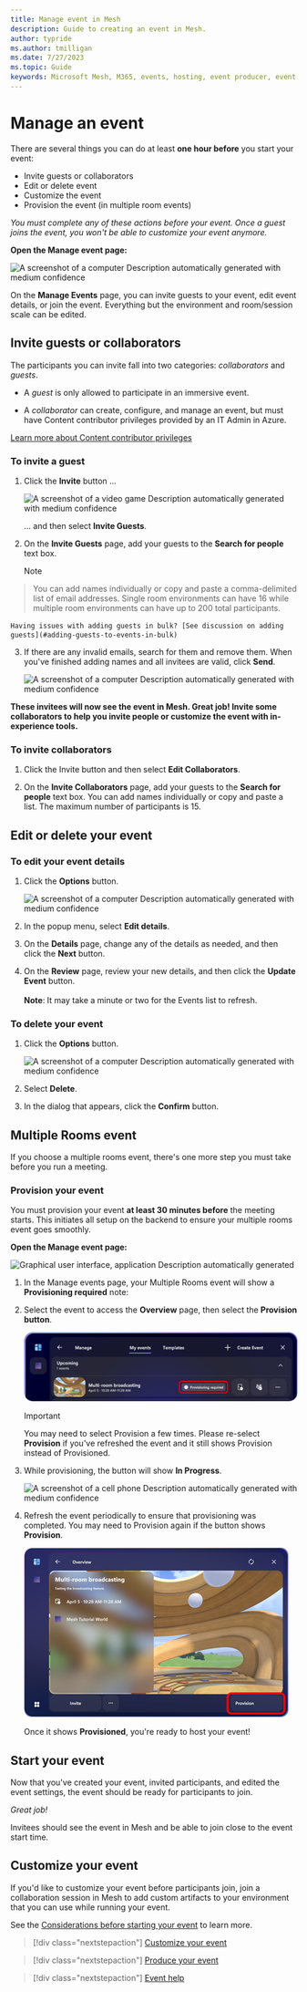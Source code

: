 ```yaml
---
title: Manage event in Mesh
description: Guide to creating an event in Mesh.
author: typride
ms.author: tmilligan
ms.date: 7/27/2023
ms.topic: Guide
keywords: Microsoft Mesh, M365, events, hosting, event producer, event organizer
---
```


# Manage an event

There are several things you can do at least **one hour before** you
start your event:

- Invite guests or collaborators
- Edit or delete event
- Customize the event
- Provision the event (in multiple room events)

*You must complete any of these actions before your event. Once a guest
joins the event, you won't be able to customize your event anymore.*

**Open the Manage event page:**

![A screenshot of a computer Description automatically generated with
medium confidence](../media/mesh-event-producer-guide/image013.png)

On the **Manage Events** page, you can invite guests to your event, edit
event details, or join the event. Everything but the environment and
room/session scale can be edited.

## Invite guests or collaborators

The participants you can invite fall into two categories:
*collaborators* and *guests*.

- A *guest* is only allowed to participate in an immersive event.

- A *collaborator* can create, configure, and manage an event, but
    must have Content contributor privileges provided by an IT Admin in
    Azure.

 [Learn more about Content contributor privileges](#content-contributor-permissions)

### To invite a guest

1. Click the **Invite** button ...

    ![A screenshot of a video game Description automatically generated
    with medium
    confidence](../media/mesh-event-producer-guide/image014.png)

    ... and then select **Invite Guests**.

2. On the **Invite Guests** page, add your guests to the **Search for
    people** text box.

    > [!NOTE]
    >
> You can add names individually or copy and paste a comma-delimited
> list of email addresses. Single room environments can have 16 while
> multiple room environments can have up to 200 total participants.

    Having issues with adding guests in bulk? [See discussion on adding guests](#adding-guests-to-events-in-bulk)

3. If there are any invalid emails, search for them and remove them.
    When you've finished adding names and all invitees are valid, click
    **Send**.

    ![A screenshot of a computer Description automatically generated
    with medium
    confidence](../media/mesh-event-producer-guide/image015.png)

**These invitees will now see the event in Mesh. Great job! Invite some
collaborators to help you invite people or customize the event with
in-experience tools.**

### To invite collaborators

1. Click the Invite button and then select **Edit Collaborators**.

2. On the **Invite Collaborators** page, add your guests to the
    **Search for people** text box. You can add names individually or
    copy and paste a list. The maximum number of participants is 15.

## Edit or delete your event

### To edit your event details

1. Click the **Options** button.

    ![A screenshot of a computer Description automatically generated
    with medium
    confidence](../media/mesh-event-producer-guide/image016.png)
2. In the popup menu, select **Edit details**.

3. On the **Details** page, change any of the details as needed, and
    then click the **Next** button.

4. On the **Review** page, review your new details, and then click the
    **Update Event** button.\
    \
    **Note**: It may take a minute or two for the Events list to
    refresh.

### To delete your event

1. Click the **Options** button.

    ![A screenshot of a computer Description automatically generated
    with medium
    confidence](../media/mesh-event-producer-guide/image016.png)
2. Select **Delete**.

3. In the dialog that appears, click the **Confirm** button.

## Multiple Rooms event

If you choose a multiple rooms event, there's one more step you must
take before you run a meeting.

### Provision your event

You must provision your event **at least 30 minutes before** the meeting
starts. This initiates all setup on the backend to ensure your multiple
rooms event goes smoothly.

**Open the Manage event page:**

![Graphical user interface, application Description automatically
 generated](../media/mesh-event-producer-guide/image018.png)

1. In the Manage events page, your Multiple Rooms event will show a
    **Provisioning required** note:

2. Select the event to access the **Overview** page, then select the **Provision button**.

    ![](../media/mesh-event-producer-guide/image019.png)

    > [!IMPORTANT] 
    > You may need to select Provision a few times. Please re-select **Provision** if you've refreshed the event and it still shows Provision instead of Provisioned.

3. While provisioning, the button will show **In Progress**.

    ![A screenshot of a cell phone Description automatically generated
    with medium
    confidence](../media/mesh-event-producer-guide/image021.png)

4. Refresh the event periodically to ensure that provisioning was
    completed. You may need to Provision again if the button shows
    **Provision**.

    ![](../media/mesh-event-producer-guide/image020.png)

    Once it shows **Provisioned**, you're ready to host your event!

## Start your event

Now that you've created your event, invited participants, and edited the
event settings, the event should be ready for participants to join.

*Great job!*

Invitees should see the event in Mesh and be able to join close to the
event start time.

## Customize your event

If you'd like to customize your event before participants join, join a collaboration session in Mesh to add custom artifacts to your environment that you can use while running your event.

See the [Considerations before starting your event](customize-event.md) to learn more.

   > [!div class="nextstepaction"]
   > [Customize your event](customize-event.md)

   > [!div class="nextstepaction"]
   > [Produce your event](produce-event.md)

   > [!div class="nextstepaction"]
   > [Event help](events-help.md)
